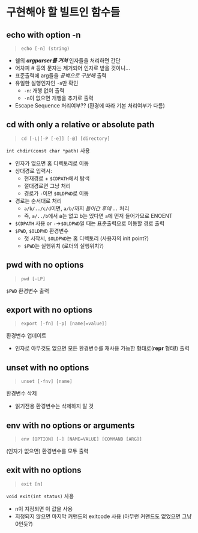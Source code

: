 # 구현해야 할 빌트인 함수들

## echo with option -n

> `echo [-n] (string)`

- 쉘의 ***argparser를 거쳐*** 인자들을 처리하면 간단
- 어차피 # 등의 문자는 제거되어 인자로 받을 것이니...
- 표준출력에 arg들을 *공백으로 구분해* 출력 
- 유일한 실행인자인 `-n`만 확인
    - `-n`: 개행 없이 출력
    - `-n`이 없으면 개행을 추가로 출력
- Escape Sequence 처리여부?? (환경에 따라 기본 처리여부가 다름)

## cd with only a relative or absolute path

> `cd [-L|[-P [-e]] [-@] [directory]`

`int chdir(const char *path)` 사용
- 인자가 없으면 홈 디렉토리로 이동
- 상대경로 입력시:
    - 현재경로 + `$CDPATH`에서 탐색
    - 절대경로면 그냥 처리
    - 경로가 `-`이면 `$OLDPWD`로 이동
- 경로는 순서대로 처리
    - `a/b/../c/d`이면, `a/b/`까지 *들어간 후에* `..` 처리
    - 즉, `a/../b`에서 a는 없고 b는 있다면 `a`에 먼저 들어가므로 ENOENT
- `$CDPATH` 사용 or `-`->`$OLDPWD`일 때는 표준출력으로 이동할 경로 출력
- `$PWD`, `$OLDPWD` 환경변수
    - 첫 시작시, `$OLDPWD`는 홈 디렉토리 (사용자의 init point?)
    - `$PWD`는 실행위치 (로더의 실행위치?)

## pwd with no options

> `pwd [-LP]`

`$PWD` 환경변수 출력

## export with no options

> `export [-fn] [-p] [name[=value]]`

환경변수 업데이트
- 인자로 아무것도 없으면 모든 환경변수를 재사용 가능한 형태로(__repr__ 형태!) 출력

## unset with no options

> `unset [-fnv] [name]`

환경변수 삭제
- 읽기전용 환경변수는 삭제하지 말 것

## env with no options or arguments

> `env [OPTION] [-] [NAME=VALUE] [COMMAND [ARG]]`

(인자가 없으면) 환경변수를 모두 출력

## exit with no options

> `exit [n]`

`void exit(int status)` 사용
- n이 지정되면 이 값을 사용
- 지정되지 않으면 마지막 커맨드의 exitcode 사용 (아무런 커맨드도 없었으면 그냥 0인듯?)
